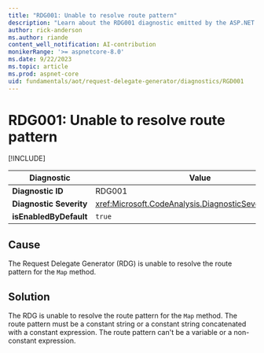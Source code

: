 ```yaml
---
title: "RDG001: Unable to resolve route pattern"
description: "Learn about the RDG001 diagnostic emitted by the ASP.NET Core Request Delegate Generator (RDG) for native AOT"
author: rick-anderson
ms.author: riande
content_well_notification: AI-contribution
monikerRange: '>= aspnetcore-8.0'
ms.date: 9/22/2023
ms.topic: article
ms.prod: aspnet-core
uid: fundamentals/aot/request-delegate-generator/diagnostics/RGD001
---
```

# RDG001: Unable to resolve route pattern

[!INCLUDE[](~/fundamentals/aot/includes/aot_preview.md)]

| Diagnostic| Value |
|-|-|
| **Diagnostic ID** |RDG001|
| **Diagnostic Severity** |<xref:Microsoft.CodeAnalysis.DiagnosticSeverity.Warning>|
| **isEnabledByDefault** |`true`|

## Cause

The Request Delegate Generator (RDG) is unable to resolve the route pattern for the `Map` method.

## Solution

The RDG is unable to resolve the route pattern for the `Map` method. The route pattern must be a constant string or a constant string concatenated with a constant expression. The route pattern can't be a variable or a non-constant expression.
